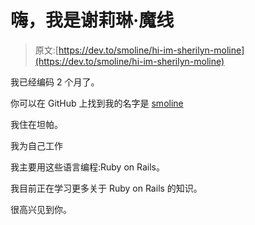 # 嗨，我是谢莉琳·魔线

> 原文:[https://dev.to/smoline/hi-im-sherilyn-moline](https://dev.to/smoline/hi-im-sherilyn-moline)

我已经编码 2 个月了。

你可以在 GitHub 上找到我的名字是 [smoline](https://github.com/smoline)

我住在坦帕。

我为自己工作

我主要用这些语言编程:Ruby on Rails。

我目前正在学习更多关于 Ruby on Rails 的知识。

很高兴见到你。